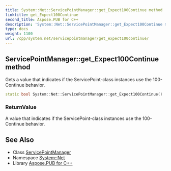 ```yaml
---
title: System::Net::ServicePointManager::get_Expect100Continue method
linktitle: get_Expect100Continue
second_title: Aspose.PUB for C++
description: 'System::Net::ServicePointManager::get_Expect100Continue method. Gets a value that indicates if the ServicePoint-class instances use the 100-Continue behavior in C++.'
type: docs
weight: 1100
url: /cpp/system.net/servicepointmanager/get_expect100continue/
---
```

## ServicePointManager::get_Expect100Continue method


Gets a value that indicates if the ServicePoint-class instances use the 100-Continue behavior.

```cpp
static bool System::Net::ServicePointManager::get_Expect100Continue()
```


### ReturnValue

A value that indicates if the ServicePoint-class instances use the 100-Continue behavior.

## See Also

* Class [ServicePointManager](../)
* Namespace [System::Net](../../)
* Library [Aspose.PUB for C++](../../../)

